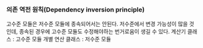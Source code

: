 ### 의존 역전 원칙(Dependency inversion principle)

고수준 모듈은 저수준 모듈에 종속되어서는 안된다.
저수준에서 변경 가능성이 많을 것인데, 종속된 경우에 고수준 모듈도 수정해야하는 번거로움이 생길 수 있다.
계산기 클래스 : 고수준 모듈
개별 연산 클래스 : 저수준 모듈
